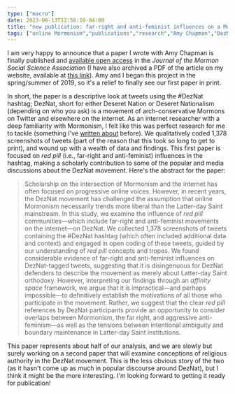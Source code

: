 ```yaml
---
type: ["macro"]
date: 2023-06-13T12:56:10-04:00
title: "new publication: far-right and anti-feminist influences on a Mormon Twitter hashtag"
tags: ["online Mormonism","publications","research","Amy Chapman","DezNat","Mormonism","Mormon Studies","Mormon Twitter"]
---
```

I am very happy to announce that a paper I wrote with Amy Chapman is finally published and [available open access](https://jmssa.org/greenhalgh/) in the *Journal of the Mormon Social Science Association* (I have also archived a PDF of the article on my website, available at [this link](https://spencergreenhalgh.com/Greenhalgh_Chapman_2023_DezNat.pdf)). Amy and I began this project in the spring/summer of 2019, so it's a relief to finally see our first paper in print. 

In short, the paper is a descriptive look at tweets using the #DezNat hashtag; DezNat, short for either Deseret Nation or Deseret Nationalism (depending on who you ask) is a movement of arch-conservative Mormons on Twitter and elsewhere on the internet. As an internet researcher with a deep familiarity with Mormonism, I felt like this was perfect research for me to tackle (something I've [written about](https://spencergreenhalgh.com/work/when-niche-research-pays-off/) before). We qualitatively coded 1,378 screenshots of tweets (part of the reason that this took so long to get to print), and wound up with a wealth of data and findings. This first paper is focused on *red pill* (i.e., far-right and anti-feminist) influences in the hashtag, making a scholarly contribution to some of the popular and media discussions about the DezNat movement. Here's the abstract for the paper: 

> Scholarship on the intersection of Mormonism and the internet has often focused on progressive online voices. However, in recent years, the DezNat movement has challenged the assumption that online Mormonism necessarily trends more liberal than the Latter-day Saint mainstream. In this study, we examine the influence of *red pill* communities—which include far-right and anti-feminist movements on the internet—on DezNat. We collected 1,378 screenshots of tweets containing the #DezNat hashtag (which often included additional data and context) and engaged in open coding of these tweets, guided by our understanding of *red pill* concepts and tropes. We found considerable evidence of far-right and anti-feminist influences on DezNat-tagged tweets, suggesting that it is disingenuous for DezNat defenders to describe the movement as merely about Latter-day Saint orthodoxy. However, interpreting our findings through an *affinity space* framework, we argue that it is impractical—and perhaps impossible—to definitively establish the motivations of all those who participate in the movement. Rather, we suggest that the clear *red pill* references by DezNat participants provide an opportunity to consider overlaps between Mormonism, the far right, and aggressive anti-feminism—as well as the tensions between intentional ambiguity and boundary maintenance in Latter-day Saint institutions.

This paper represents about half of our analysis, and we are slowly but surely working on a second paper that will examine conceptions of religious authority in the DezNat movement. This is the less obvious story of the two (as it hasn't come up as much in popular discourse around DezNat), but I think it might be the more interesting. I'm looking forward to getting it ready for publication!
